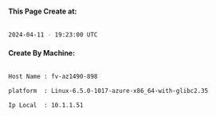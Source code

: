 
   
#### This Page Create at:

```bash

2024-04-11 - 19:23:00 UTC

```

#### Create By Machine:

```bash

Host Name : fv-az1490-898

platform  : Linux-6.5.0-1017-azure-x86_64-with-glibc2.35

Ip Local  : 10.1.1.51

```

